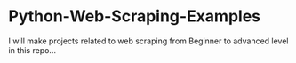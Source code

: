 # Python-Web-Scraping-Examples

I will make projects related to web scraping from Beginner to advanced level in this repo...
